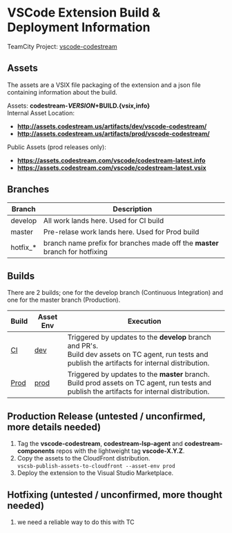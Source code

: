 # VSCode Extension Build & Deployment Information

TeamCity Project: [vscode-codestream](http://tc.codestream.us/project.html?projectId=VscodeCodestream&tab=projectOverview)  

## Assets
The assets are a VSIX file packaging of the extension and a json file containing information about the build.

Assets: **codestream-$VERSION+$BUILD.{vsix,info}**  
Internal Asset Location:  
* **http://assets.codestream.us/artifacts/dev/vscode-codestream/**  
* **http://assets.codestream.us/artifacts/prod/vscode-codestream/**  

Public Assets (prod releases only):  
* **https://assets.codestream.com/vscode/codestream-latest.info**  
* **https://assets.codestream.com/vscode/codestream-latest.vsix**


## Branches

| Branch | Description |
| --- | --- |
| develop | All work lands here. Used for CI build |
| master | Pre-relase work lands here. Used for Prod build |
| hotfix_* | branch name prefix for branches made off the **master** branch for hotfixing |

## Builds

There are 2 builds; one for the develop branch (Continuous Integration) and one for the master branch (Production).

| Build | Asset Env | Execution |
| --- | --- | --- |
| [CI](http://tc.codestream.us/viewType.html?buildTypeId=VscodeCodestream_Ci) | [dev](http://assets.codestream.us/artifacts/dev/vscode-codestream/) | Triggered by updates to the **develop** branch and PR's.<br>Build dev assets on TC agent, run tests and publish the artifacts for internal distribution. |
| [Prod](http://tc.codestream.us/viewType.html?buildTypeId=VscodeCodestream_Prod) | [prod](http://assets.codestream.us/artifacts/prod/vscode-codestream/) | Triggered by updates to the **master** branch.<br>Build prod assets on TC agent, run tests and publish the artifacts for internal distribution. |


## Production Release (untested / unconfirmed, more details needed)
1. Tag the **vscode-codestream**, **codestream-lsp-agent** and **codestream-components** repos with the lightweight tag **vscode-X.Y.Z**.
1. Copy the assets to the CloudFront distribution.  
`vscsb-publish-assets-to-cloudfront --asset-env prod`
1. Deploy the extension to the Visual Studio Marketplace.


## Hotfixing (untested / unconfirmed, more thought needed)

1. we need a reliable way to do this with TC
